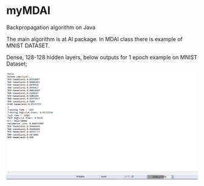 # myMDAI
Backpropagation algorithm on Java


The main algorithm is at AI package. In MDAI class there is example of MNIST DATASET.


Dense, 128-128 hidden layers, below outputs for  1 epoch example on MNIST Dataset;

![example](example.png)
